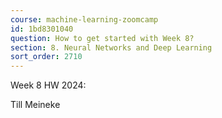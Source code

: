 ```yaml
---
course: machine-learning-zoomcamp
id: 1bd8301040
question: How to get started with Week 8?
section: 8. Neural Networks and Deep Learning
sort_order: 2710
---
```


Week 8 HW 2024:

Till Meineke

